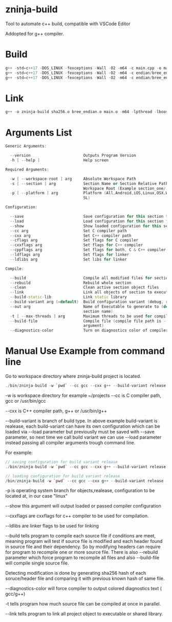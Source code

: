 # zninja-build
Tool to automate c++ build, compatible with VSCode Editor

Addopted for g++ compiler. 

# Build
```cpp
g++ -std=c++17 -DOS_LINUX -fexceptions -Wall -O2 -m64 -c main.cpp -o main.o
g++ -std=c++17 -DOS_LINUX -fexceptions -Wall -O2 -m64 -c endian/bree_endian.cpp -o bree_endian.o
g++ -std=c++17 -DOS_LINUX -fexceptions -Wall -O2 -m64 -c endian/bree_endian.cpp -o bree_endian.o
```
# Link
```cpp
g++ -o zninja-build sha256.o bree_endian.o main.o -m64 -lpthread -lboost_filesystem -lboost_program_options -s
```
# Arguments List
```cpp
Generic Arguments:

  --version                       Outputs Program Version
  -h [ --help ]                   Help screen

Required Arguments:

  -w [ --workspace-root ] arg     Absolute Workspace Path
  -s [ --section ] arg            Section Name or Section Relative Path From 
                                  Workspace Root (Example section_one/)                          
  -p [ --platform ] arg           Platform (All,Android,iOS,Linux,OSX,Windows,W
                                  SL)

Configuration:

  --save                          Save configuration for this section to file
  --load                          Load configuration for this section from file
  --show                          Show loaded configuration for this section
  --cc arg                        Set C compiler path
  --cxx arg                       Set C++ compiler path
  --cflags arg                    Set flags for C compiler
  --cxxflags arg                  Set flags for C++ compiler
  --cppflags arg                  Set flags for both, C & C++ compiler
  --ldflags arg                   Set flags for linker
  --ldlibs arg                    Set libs for linker

Compile:

  --build                         Compile all modified files for section
  --rebuild                       Rebuild whole section
  --clean                         Clean active section object files
  --link                          Link all objects of section to executable
  --build-static-lib              Link static library
  --build-variant arg (=default)  Build configuration variant (debug, release)
  --out arg                       Name of Executable to generate to (default is
                                  section name)                        
  -t [ --max-threads ] arg        Maximum threads to be used for compiling
  --build-file                    Compile file (compile file path is --section 
                                  argument)                           
  --diagnostics-color             Turn on diagnostics color of compiler
  ```

# Manual Use Example from command line
Go to workspace directory where zninja-build project is located.
```cpp
./bin/zninja-build -w `pwd` --cc gcc --cxx g++ --build-variant release -p linux --show --cxxflags "-std=c++17 -DOS_LINUX -fexceptions -Wall -O2 -m64" --ldlibs "-m64 -lpthread -lboost_filesystem -lboost_program_options -s"  --build  --diagnostics-color -t 4 -s zninja-build --link
```
-w is workspace directory for example ~/projects
--cc is C compiler path, gcc or /usr/bin/gcc

--cxx is C++ compiler path, g++ or /usr/bin/g++

--build-variant is branch of build type. In above example build-variant is realease, each build-variant can have its own configuration which can be loaded via --load parameter but previouslly must be saved with --save parameter, so next time we call build variant we can use --load parameter instead passing all compiler arguments trough command line. 

For example: 
```cpp
// saving configuration for build variant release
./bin/zninja-build -w `pwd` --cc gcc --cxx g++ --build-variant release -p linux --show --cxxflags "-std=c++17 -DOS_LINUX -fexceptions -Wall -O2 -m64" --ldlibs "-m64 -lpthread -lboost_filesystem -lboost_program_options -s" -s zninja-build --save

// loading configuration for build variant release
/bin/zninja-build -w `pwd` --cc gcc --cxx g++ --build-variant release -p linux -s zninja-build --load --build --link
```

-p is operating system branch for objects,realease, configuration to be located at, in our case "linux"

--show this argument will output loaded or passed compiler configuration

--cxxflags  are cxxflags for c++ compiler to be used for compilation.

--ldlibs are linker flags to be used for linking

--build tells program to compile each source file if conditions are meet, meaning program will test if source file is modified and each header found in source file and their dependency. So by modifying headers can require for program to recompile one or more source file. There is also --rebuild parameter which force program to recompile all files and also --build-file will compile single source file.

Detecting modification is done by generating sha256 hash of each soruce/header file and comparing it with previous known hash of same file. 

--diagnostics-color will force compiler to output colored diagnostics text ( gcc/g++)

-t tells program how much source file can be compiled at once in parallel.

--link tells program to link all project object to executable or shared library.





